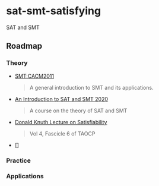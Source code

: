 # sat-smt-satisfying

SAT and SMT

## Roadmap

### Theory
- [SMT:CACM2011](resources/papers/CACM2011%20Satisfiability%20Modulo%20Theories%20Introduction%20and%20Applications.pdf)
  > A general introduction to SMT and its applications.
- [An Introduction to SAT and SMT 2020](https://www.bilibili.com/video/BV1Xa4y1e7wT?p=5&share_source=copy_web)
  > A course on the theory of SAT and SMT
- [Donald Knuth Lecture on Satisfiability](https://www.bilibili.com/video/BV1Dq4y1A7st?share_source=copy_web)
  > Vol 4, Fascicle 6 of TAOCP
- []

### Practice

### Applications



